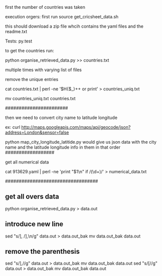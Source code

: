 first the number of countries was taken

execution orgers:
first run source get_cricsheet_data.sh

this should download a zip file whcih contains the yaml files and the readme.txt

Tests:
    py.test <test file>

to get the countries run:

python organise_retrieved_data.py >> countries.txt

multiple times with varying list of files

remove the unique entries

cat countries.txt | perl -ne '$H{$_}++ or print' > countries_uniq.txt

mv countries_uniq.txt countries.txt

#######################

then we need to convert city name to latitude longitude

ex: curl http://maps.googleapis.com/maps/api/geocode/json?address=London&sensor=false

python map_city_longitude_latitide.py
would give us json data with the city name and the latitude longitude info in them in that order
##################

get all numerical data


cat 913629.yaml | perl -ne 'print "$1\n" if /(\d+)/' > numerical_data.txt 

##################################

## get all overs data

python organise_retrieved_data.py > data.out

## introduce new line

sed "s/], /],\n/g" data.out > data.out_bak
mv data.out_bak data.out

## remove the parenthesis

sed "s/\],//g" data.out > data.out_bak
mv data.out_bak data.out
sed "s/\[//g" data.out > data.out_bak
mv data.out_bak data.out
